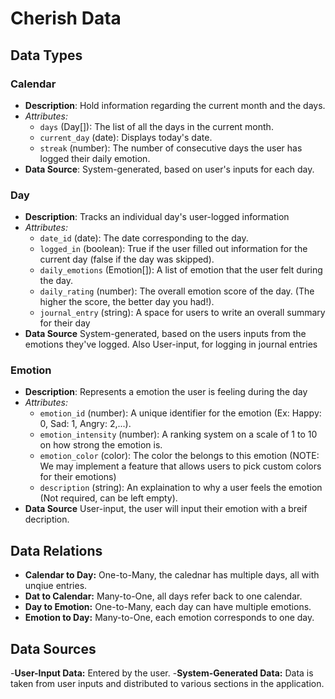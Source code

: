 # Cherish Data

## Data Types

### Calendar
  - **Description**: Hold information regarding the current month and the days. 
  - _Attributes:_
    - `days` (Day[]): The list of all the days in the current month.
    - `current_day` (date): Displays today's date.
    - `streak` (number): The number of consecutive days the user has logged their daily emotion.
  - **Data Source**: System-generated, based on user's inputs for each day.

### Day
 - **Description**: Tracks an individual day's user-logged information
 - _Attributes:_
   - `date_id` (date): The date corresponding to the day.
   - `logged_in` (boolean): True if the user filled out information for the current day (false if the day was skipped).
   - `daily_emotions` (Emotion[]): A list of emotion that the user felt during the day.
   - `daily_rating` (number): The overall emotion score of the day. (The higher the score, the better day you had!).
   - `journal_entry` (string): A space for users to write an overall summary for their day
 - **Data Source** System-generated, based on the users inputs from the emotions they've logged. Also User-input, for logging in journal entries

### Emotion
  - **Description**: Represents a emotion the user is feeling during the day
  - _Attributes:_
    - `emotion_id` (number): A unique identifier for the emotion (Ex: Happy: 0, Sad: 1, Angry: 2,...).
    - `emotion_intensity` (number): A ranking system on a scale of 1 to 10 on how strong the emotion is.
    - `emotion_color` (color): The color the belongs to this emotion (NOTE: We may implement a feature that allows users to pick custom colors for their emotions)
    - `description` (string): An explaination to why a user feels the emotion (Not required, can be left empty).
  - **Data Source** User-input, the user will input their emotion with a breif decription.

## Data Relations
- **Calendar to Day:** One-to-Many, the calednar has multiple days, all with unqiue entries.
- **Dat to Calendar:** Many-to-One, all days refer back to one calendar.
- **Day to Emotion:** One-to-Many, each day can have multiple emotions.
- **Emotion to Day:** Many-to-One, each emotion corresponds to one day.

## Data Sources
-**User-Input Data:** Entered by the user.
-**System-Generated Data:** Data is taken from user inputs and distributed to various sections in the application.

